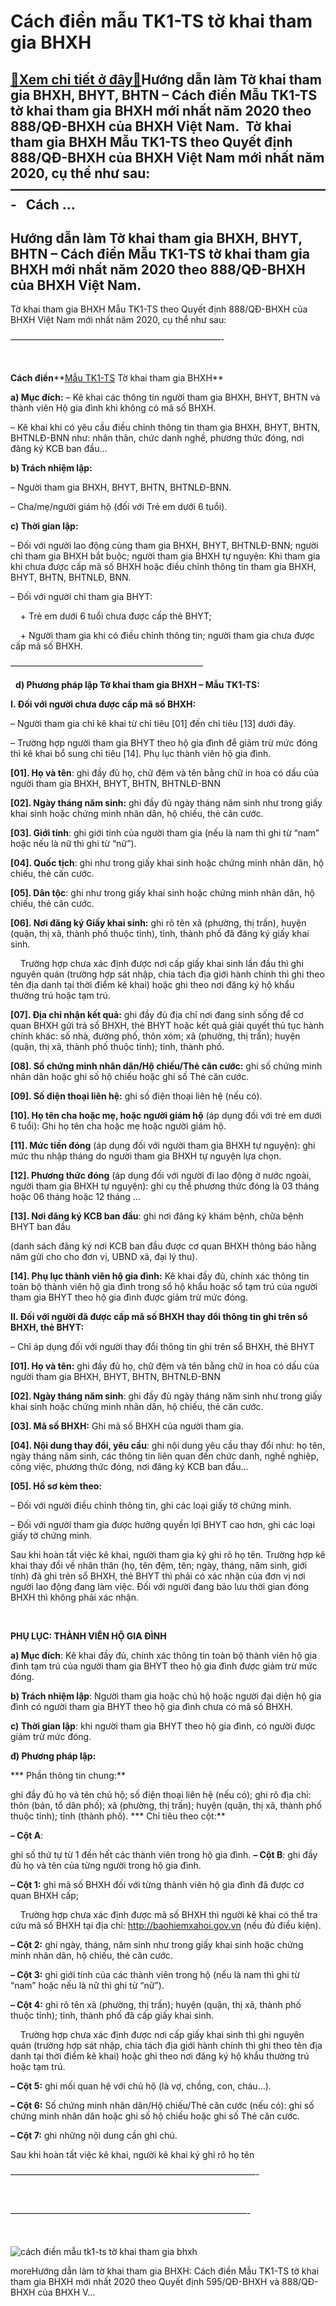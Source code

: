 Cách điền mẫu TK1-TS tờ khai tham gia BHXH
==========================================

[:gift:Xem chi tiết ở đây:gift:](https://hddtvn.com/cach-dien-mau-tk1-ts-to-khai-tham-gia-bhxh/)Hướng dẫn làm Tờ khai tham gia BHXH, BHYT, BHTN – Cách điền Mẫu TK1-TS tờ khai tham gia BHXH mới nhất năm 2020 theo 888/QĐ-BHXH của BHXH Việt Nam.  Tờ khai tham gia BHXH Mẫu TK1-TS theo Quyết định 888/QĐ-BHXH của BHXH Việt Nam mới nhất năm 2020, cụ thể như sau: ————————————————————————-   Cách …
-------------------------------------------------------------------------------------------------------------------------------------------------------------------------------------------------------------------------------------------------------------------------------------------------------------



Hướng dẫn làm Tờ khai tham gia BHXH, BHYT, BHTN – Cách điền Mẫu TK1-TS tờ khai tham gia BHXH mới nhất năm 2020 theo 888/QĐ-BHXH của BHXH Việt Nam.
---------------------------------------------------------------------------------------------------------------------------------------------------------


Tờ khai tham gia BHXH Mẫu TK1-TS theo Quyết định 888/QĐ-BHXH của BHXH Việt Nam mới nhất năm 2020, cụ thể như sau:



————————————————————————-

  

**Cách điền****[Mẫu TK1-TS](# "mẫu TK1-TS tờ khai tham gia BHXH theo QĐ 959") Tờ khai tham gia BHXH**

  

**a) Mục đích:**
– Kê khai các thông tin người tham gia BHXH, BHYT, BHTN và thành viên Hộ gia đình khi không có mã số BHXH.  

– Kê khai khi có yêu cầu điều chỉnh thông tin tham gia BHXH, BHYT, BHTN, BHTNLĐ-BNN như: nhân thân, chức danh nghề, phương thức đóng, nơi đăng ký KCB ban đầu…


**b) Trách nhiệm lập:**  

– Người tham gia BHXH, BHYT, BHTN, BHTNLĐ-BNN.  

– Cha/mẹ/người giám hộ (đối với Trẻ em dưới 6 tuổi).


**c) Thời gian lập:**  

– Đối với người lao động cùng tham gia BHXH, BHYT, BHTNLĐ-BNN; người chỉ tham gia BHXH bắt buộc; người tham gia BHXH tự nguyện: Khi tham gia khi chưa được cấp mã số BHXH hoặc điều chỉnh thông tin tham gia BHXH, BHYT, BHTN, BHTNLĐ, BNN.  

– Đối với người chỉ tham gia BHYT:  

    + Trẻ em dưới 6 tuổi chưa được cấp thẻ BHYT;  

    + Người tham gia khi có điều chỉnh thông tin; người tham gia chưa được cấp mã số BHXH.



——————————————————————  

  
**d) Phương pháp lập Tờ khai tham gia BHXH – Mẫu TK1-TS:**


**I. Đối với người chưa được cấp mã số BHXH:** 


– Người tham gia chỉ kê khai từ chỉ tiêu [01] đến chỉ tiêu [13] dưới đây.  

– Trường hợp người tham gia BHYT theo hộ gia đình để giảm trừ mức đóng thì kê khai bổ sung chỉ tiêu [14]. Phụ lục thành viên hộ gia đình.


**[01]. Họ và tên**: ghi đầy đủ họ, chữ đệm và tên bằng chữ in hoa có dấu của người tham gia BHXH, BHYT, BHTN, BHTNLĐ-BNN


**[02]. Ngày tháng năm sinh:** ghi đầy đủ ngày tháng năm sinh như trong giấy khai sinh hoặc chứng minh nhân dân, hộ chiếu, thẻ căn cước.


**[03]. Giới tính**: ghi giới tính của người tham gia (nếu là nam thì ghi từ “nam” hoặc nếu là nữ thì ghi từ “nữ”).


**[04]. Quốc tịch**: ghi như trong giấy khai sinh hoặc chứng minh nhân dân, hộ chiếu, thẻ căn cước.


**[05]. Dân tộc**: ghi như trong giấy khai sinh hoặc chứng minh nhân dân, hộ chiếu, thẻ căn cước.


**[06]. Nơi đăng ký Giấy khai sinh:** ghi rõ tên xã (phường, thị trấn), huyện (quận, thị xã, thành phố thuộc tỉnh), tỉnh, thành phố đã đăng ký giấy khai sinh.  

    Trường hợp chưa xác định được nơi cấp giấy khai sinh lần đầu thì ghi nguyên quán (trường hợp sát nhập, chia tách địa giới hành chính thì ghi theo tên địa danh tại thời điểm kê khai) hoặc ghi theo nơi đăng ký hộ khẩu thường trú hoặc tạm trú.


**[07]. Địa chỉ nhận kết quả:** ghi đầy đủ địa chỉ nơi đang sinh sống để cơ quan BHXH gửi trả sổ BHXH, thẻ BHYT hoặc kết quả giải quyết thủ tục hành chính khác: số nhà, đường phố, thôn xóm; xã (phường, thị trấn); huyện (quận, thị xã, thành phố thuộc tỉnh); tỉnh, thành phố.


**[08]. Số chứng minh nhân dân/Hộ chiếu/Thẻ căn cước:** ghi số chứng minh nhân dân hoặc ghi số hộ chiếu hoặc ghi số Thẻ căn cước.


**[09]. Số điện thoại liên hệ:** ghi số điện thoại liên hệ (nếu có).


**[10]. Họ tên cha hoặc mẹ, hoặc người giám hộ** (áp dụng đối với trẻ em dưới 6 tuổi): Ghi họ tên cha hoặc mẹ hoặc người giám hộ.


**[11]. Mức tiền đóng** (áp dụng đối với người tham gia BHXH tự nguyện): ghi mức thu nhập tháng do người tham gia BHXH tự nguyện lựa chọn.


**[12]. Phương thức đóng** (áp dụng đối với người đi lao động ở nước ngoài, người tham gia BHXH tự nguyện): ghi cụ thể phương thức đóng là 03 tháng hoặc 06 tháng hoặc 12 tháng …


**[13]. Nơi đăng ký KCB ban đầu**: ghi nơi đăng ký khám bệnh, chữa bệnh BHYT ban đầu   

(danh sách đăng ký nơi KCB ban đầu được cơ quan BHXH thông báo hằng năm gửi cho cho đơn vị, UBND xã, đại lý thu).


**[14]. Phụ lục thành viên hộ gia đình:** Kê khai đầy đủ, chính xác thông tin toàn bộ thành viên hộ gia đình trong sổ hộ khẩu hoặc sổ tạm trú của người tham gia BHYT theo hộ gia đình được giảm trừ mức đóng.


**II. Đối với người đã được cấp mã số BHXH thay đổi thông tin ghi trên sổ BHXH, thẻ BHYT:**   

– Chỉ áp dụng đối với người thay đổi thông tin ghi trên sổ BHXH, thẻ BHYT


**[01]. Họ và tên:** ghi đầy đủ họ, chữ đệm và tên bằng chữ in hoa có dấu của người tham gia BHXH, BHYT, BHTN, BHTNLĐ-BNN


**[02]. Ngày tháng năm sinh**: ghi đầy đủ ngày tháng năm sinh như trong giấy khai sinh hoặc chứng minh nhân dân, hộ chiếu, thẻ căn cước.


**[03]. Mã số BHXH:** Ghi mã số BHXH của người tham gia.


**[04]. Nội dung thay đổi, yêu cầu**: ghi nội dung yêu cầu thay đổi như: họ tên, ngày tháng năm sinh, các thông tin liên quan đến chức danh, nghề nghiệp, công việc, phương thức đóng, nơi đăng ký KCB ban đầu…


**[05]. Hồ sơ kèm theo:**  

– Đối với người điều chỉnh thông tin, ghi các loại giấy tờ chứng minh.  

– Đối với người tham gia được hưởng quyền lợi BHYT cao hơn, ghi các loại giấy tờ chứng minh.


Sau khi hoàn tất việc kê khai, người tham gia ký ghi rõ họ tên. Trường hợp kê khai thay đổi về nhân thân (họ, tên đệm, tên; ngày, tháng, năm sinh, giới tính) đã ghi trên sổ BHXH, thẻ BHYT thì phải có xác nhận của đơn vị nơi người lao động đang làm việc. Đối với người đang bảo lưu thời gian đóng BHXH thì không phải xác nhận.  

 



**PHỤ LỤC: THÀNH VIÊN HỘ GIA ĐÌNH**

**a) Mục đích**: Kê khai đầy đủ, chính xác thông tin toàn bộ thành viên hộ gia đình tạm trú của người tham gia BHYT theo hộ gia đình được giảm trừ mức đóng.


**b) Trách nhiệm lập**: Người tham gia hoặc chủ hộ hoặc người đại diện hộ gia đình có người tham gia BHYT theo hộ gia đình chưa có mã số BHXH.


**c) Thời gian lập**: khi người tham gia BHYT theo hộ gia đình, có người được giảm trừ mức đóng.


**đ) Phương pháp lập:**


*** Phần thông tin chung:** 

ghi đầy đủ họ và tên chủ hộ; số điện thoại liên hệ (nếu có); ghi rõ địa chỉ: thôn (bản, tổ dân phố); xã (phường, thị trấn); huyện (quận, thị xã, thành phố thuộc tỉnh); tỉnh (thành phố).
*** Chỉ tiêu theo cột:**


**– Cột A**: 

ghi số thứ tự từ 1 đến hết các thành viên trong hộ gia đình.
**– Cột B**: ghi đầy đủ họ và tên của từng người trong hộ gia đình.


**– Cột 1:** ghi mã số BHXH đối với từng thành viên hộ gia đình đã được cơ quan BHXH cấp;   

    Trường hợp chưa xác định được mã số BHXH thì người kê khai có thể tra cứu mã số BHXH tại địa chỉ: http://baohiemxahoi.gov.vn (nếu đủ điều kiện).





**– Cột 2:** ghi ngày, tháng, năm sinh như trong giấy khai sinh hoặc chứng minh nhân dân, hộ chiếu, thẻ căn cước.


**– Cột 3:** ghi giới tính của các thành viên trong hộ (nếu là nam thì ghi từ “nam” hoặc nếu là nữ thì ghi từ “nữ”).


**– Cột 4:** ghi rõ tên xã (phường, thị trấn); huyện (quận, thị xã, thành phố thuộc tỉnh); tỉnh, thành phố đã cấp giấy khai sinh.  

    Trường hợp chưa xác định được nơi cấp giấy khai sinh thì ghi nguyên quán (trường hợp sát nhập, chia tách địa giới hành chính thì ghi theo tên địa danh tại thời điểm kê khai) hoặc ghi theo nơi đăng ký hộ khẩu thường trú hoặc tạm trú.


**– Cột 5:** ghi mối quan hệ với chủ hộ (là vợ, chồng, con, cháu…).


**– Cột 6:** Số chứng minh nhân dân/Hộ chiếu/Thẻ căn cước (nếu có): ghi số chứng minh nhân dân hoặc ghi số hộ chiếu hoặc ghi số Thẻ căn cước.


**– Cột 7:** ghi những nội dung cần ghi chú.


Sau khi hoàn tất việc kê khai, người kê khai ký ghi rõ họ tên




  

 ————————————————————————————-



 



———————————————————————————-  

  

![cách điền mẫu tk1-ts tờ khai tham gia bhxh](https://hddtvn.com/wp-content/uploads/2021/01/Cach-dien-mau-tk1-ts-to-khai-tham-gia-bhxh.png "cách điền mẫu tk1-ts tờ khai tham gia bhxh")

moreHướng dẫn làm tờ khai tham gia BHXH: Cách điền Mẫu TK1-TS tờ khai tham gia BHXH mới nhất 2020 theo Quyết định 595/QĐ-BHXH và 888/QĐ-BHXH của BHXH V…

